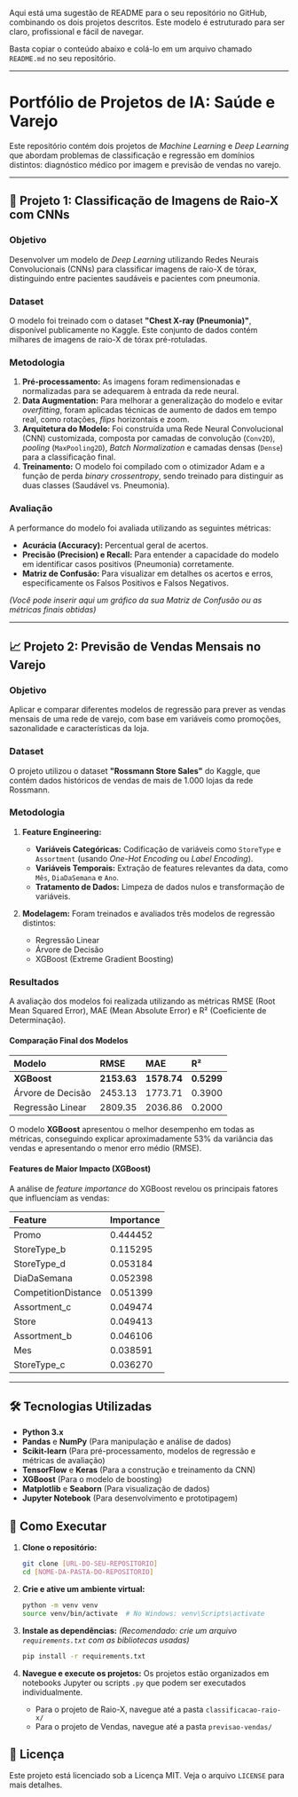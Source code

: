 Aqui está uma sugestão de README para o seu repositório no GitHub, combinando os dois projetos descritos. Este modelo é estruturado para ser claro, profissional e fácil de navegar.

Basta copiar o conteúdo abaixo e colá-lo em um arquivo chamado `README.md` no seu repositório.

-----

# Portfólio de Projetos de IA: Saúde e Varejo

Este repositório contém dois projetos de *Machine Learning* e *Deep Learning* que abordam problemas de classificação e regressão em domínios distintos: diagnóstico médico por imagem e previsão de vendas no varejo.

-----

## 🏥 Projeto 1: Classificação de Imagens de Raio-X com CNNs

### Objetivo

Desenvolver um modelo de *Deep Learning* utilizando Redes Neurais Convolucionais (CNNs) para classificar imagens de raio-X de tórax, distinguindo entre pacientes saudáveis e pacientes com pneumonia.

### Dataset

O modelo foi treinado com o dataset **"Chest X-ray (Pneumonia)"**, disponível publicamente no Kaggle. Este conjunto de dados contém milhares de imagens de raio-X de tórax pré-rotuladas.

### Metodologia

1.  **Pré-processamento:** As imagens foram redimensionadas e normalizadas para se adequarem à entrada da rede neural.
2.  **Data Augmentation:** Para melhorar a generalização do modelo e evitar *overfitting*, foram aplicadas técnicas de aumento de dados em tempo real, como rotações, *flips* horizontais e zoom.
3.  **Arquitetura do Modelo:** Foi construída uma Rede Neural Convolucional (CNN) customizada, composta por camadas de convolução (`Conv2D`), *pooling* (`MaxPooling2D`), *Batch Normalization* e camadas densas (`Dense`) para a classificação final.
4.  **Treinamento:** O modelo foi compilado com o otimizador Adam e a função de perda *binary crossentropy*, sendo treinado para distinguir as duas classes (Saudável vs. Pneumonia).

### Avaliação

A performance do modelo foi avaliada utilizando as seguintes métricas:

  * **Acurácia (Accuracy):** Percentual geral de acertos.
  * **Precisão (Precision) e Recall:** Para entender a capacidade do modelo em identificar casos positivos (Pneumonia) corretamente.
  * **Matriz de Confusão:** Para visualizar em detalhes os acertos e erros, especificamente os Falsos Positivos e Falsos Negativos.

*(Você pode inserir aqui um gráfico da sua Matriz de Confusão ou as métricas finais obtidas)*

-----

## 📈 Projeto 2: Previsão de Vendas Mensais no Varejo

### Objetivo

Aplicar e comparar diferentes modelos de regressão para prever as vendas mensais de uma rede de varejo, com base em variáveis como promoções, sazonalidade e características da loja.

### Dataset

O projeto utilizou o dataset **"Rossmann Store Sales"** do Kaggle, que contém dados históricos de vendas de mais de 1.000 lojas da rede Rossmann.

### Metodologia

1.  **Feature Engineering:**

      * **Variáveis Categóricas:** Codificação de variáveis como `StoreType` e `Assortment` (usando *One-Hot Encoding* ou *Label Encoding*).
      * **Variáveis Temporais:** Extração de features relevantes da data, como `Mês`, `DiaDaSemana` e `Ano`.
      * **Tratamento de Dados:** Limpeza de dados nulos e transformação de variáveis.

2.  **Modelagem:** Foram treinados e avaliados três modelos de regressão distintos:

      * Regressão Linear
      * Árvore de Decisão
      * XGBoost (Extreme Gradient Boosting)

### Resultados

A avaliação dos modelos foi realizada utilizando as métricas RMSE (Root Mean Squared Error), MAE (Mean Absolute Error) e R² (Coeficiente de Determinação).

#### Comparação Final dos Modelos

| Modelo | RMSE | MAE | R² |
| :--- | :--- | :--- | :--- |
| **XGBoost** | **2153.63** | **1578.74** | **0.5299** |
| Árvore de Decisão | 2453.13 | 1773.71 | 0.3900 |
| Regressão Linear | 2809.35 | 2036.86 | 0.2000 |

O modelo **XGBoost** apresentou o melhor desempenho em todas as métricas, conseguindo explicar aproximadamente 53% da variância das vendas e apresentando o menor erro médio (RMSE).

#### Features de Maior Impacto (XGBoost)

A análise de *feature importance* do XGBoost revelou os principais fatores que influenciam as vendas:

| Feature | Importance |
| :--- | :--- |
| Promo | 0.444452 |
| StoreType\_b | 0.115295 |
| StoreType\_d | 0.053184 |
| DiaDaSemana | 0.052398 |
| CompetitionDistance | 0.051399 |
| Assortment\_c | 0.049474 |
| Store | 0.049413 |
| Assortment\_b | 0.046106 |
| Mes | 0.038591 |
| StoreType\_c | 0.036270 |

-----

## 🛠️ Tecnologias Utilizadas

  * **Python 3.x**
  * **Pandas** e **NumPy** (Para manipulação e análise de dados)
  * **Scikit-learn** (Para pré-processamento, modelos de regressão e métricas de avaliação)
  * **TensorFlow** e **Keras** (Para a construção e treinamento da CNN)
  * **XGBoost** (Para o modelo de boosting)
  * **Matplotlib** e **Seaborn** (Para visualização de dados)
  * **Jupyter Notebook** (Para desenvolvimento e prototipagem)

## 🚀 Como Executar

1.  **Clone o repositório:**

    ```bash
    git clone [URL-DO-SEU-REPOSITORIO]
    cd [NOME-DA-PASTA-DO-REPOSITORIO]
    ```

2.  **Crie e ative um ambiente virtual:**

    ```bash
    python -m venv venv
    source venv/bin/activate  # No Windows: venv\Scripts\activate
    ```

3.  **Instale as dependências:**
    *(Recomendado: crie um arquivo `requirements.txt` com as bibliotecas usadas)*

    ```bash
    pip install -r requirements.txt
    ```

4.  **Navegue e execute os projetos:**
    Os projetos estão organizados em notebooks Jupyter ou scripts `.py` que podem ser executados individualmente.

      * Para o projeto de Raio-X, navegue até a pasta `classificacao-raio-x/`
      * Para o projeto de Vendas, navegue até a pasta `previsao-vendas/`

## 📄 Licença

Este projeto está licenciado sob a Licença MIT. Veja o arquivo `LICENSE` para mais detalhes.
